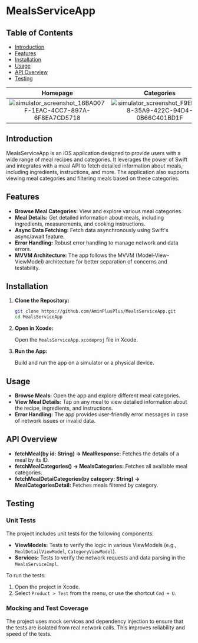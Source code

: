 
# MealsServiceApp

## Table of Contents
- [Introduction](#introduction)
- [Features](#features)
- [Installation](#installation)
- [Usage](#usage)
- [API Overview](#api-overview)
- [Testing](#testing)

| Homepage | Categories    | Meal Details    |
| :---:   | :---: | :---: |
| ![simulator_screenshot_16BA007F-1EAC-4CC7-897A-6F8EA7CD5718](https://github.com/user-attachments/assets/85a8d7aa-6622-43a7-b495-7d41fc321df9) | ![simulator_screenshot_F9EDC508-35A9-422C-94D4-0B66C401BD1F](https://github.com/user-attachments/assets/4330fcf1-b871-4499-b513-3fc5b26bd5c6)   | ![simulator_screenshot_46892480-EA1D-4ADB-89D1-0CEA4AA562AD](https://github.com/user-attachments/assets/38dbbae4-3530-4277-a3f1-708cd9e2b9fc)   |

## Introduction

MealsServiceApp is an iOS application designed to provide users with a wide range of meal recipes and categories. It leverages the power of Swift and integrates with a meal API to fetch detailed information about meals, including ingredients, instructions, and more. The application also supports viewing meal categories and filtering meals based on these categories.

## Features

- **Browse Meal Categories:** View and explore various meal categories.
- **Meal Details:** Get detailed information about meals, including ingredients, measurements, and cooking instructions.
- **Async Data Fetching:** Fetch data asynchronously using Swift's async/await feature.
- **Error Handling:** Robust error handling to manage network and data errors.
- **MVVM Architecture:** The app follows the MVVM (Model-View-ViewModel) architecture for better separation of concerns and testability.

## Installation

1. **Clone the Repository:**

   ```bash
   git clone https://github.com/AminPlusPlus/MealsServiceApp.git
   cd MealsServiceApp
   ```

2. **Open in Xcode:**

   Open the `MealsServiceApp.xcodeproj` file in Xcode.

3. **Run the App:**

   Build and run the app on a simulator or a physical device.

## Usage

- **Browse Meals:** Open the app and explore different meal categories.
- **View Meal Details:** Tap on any meal to view detailed information about the recipe, ingredients, and instructions.
- **Error Handling:** The app provides user-friendly error messages in case of network issues or invalid data.

## API Overview

- **fetchMeal(by id: String) -> MealResponse:** Fetches the details of a meal by its ID.
- **fetchMealCategories() -> MealsCategories:** Fetches all available meal categories.
- **fetchMealDetaiCategories(by category: String) -> MealCategoriesDetail:** Fetches meals filtered by category.

## Testing

### Unit Tests

The project includes unit tests for the following components:

- **ViewModels:** Tests to verify the logic in various ViewModels (e.g., `MealDetailViewModel`, `CategoryViewModel`).
- **Services:** Tests to verify the network requests and data parsing in the `MealsServiceImpl`.

To run the tests:

1. Open the project in Xcode.
2. Select `Product > Test` from the menu, or use the shortcut `Cmd + U`.

### Mocking and Test Coverage

The project uses mock services and dependency injection to ensure that the tests are isolated from real network calls. This improves reliability and speed of the tests.
